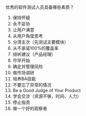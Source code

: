 优秀的软件测试人员具备哪些素质？

1. 保持怀疑
2. 永不妥协
3. 让用户满意
4. 从用户角度思考
5. 分清主次（先测试主要模块）
6. 从不承诺100%的覆盖率
7. 倾听建议（产品经理）
8. 尽早开始
9. 确定并管理风险
10. 做市场调研
11. 培养BA技能
12. 不要忘了异常的情况
13. Be a Good Judge of Your Product
14. 学会交涉（资源不够，时间、人力）
15. 停止指责
16. 做一个好的观察者

